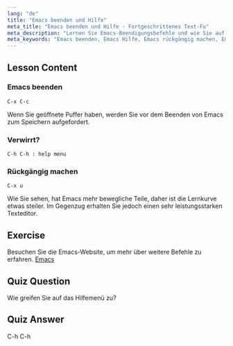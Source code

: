 ```yaml
---
lang: "de"
title: "Emacs beenden und Hilfe"
meta_title: "Emacs beenden und Hilfe - Fortgeschrittenes Text-Fu"
meta_description: "Lernen Sie Emacs-Beendigungsbefehle und wie Sie auf Hilfe zugreifen. Verstehen Sie grundlegende Emacs-Navigation und Undo-Funktionen in diesem anfängerfreundlichen Tutorial."
meta_keywords: "Emacs beenden, Emacs Hilfe, Emacs rückgängig machen, Emacs Tutorial, Linux Texteditor, Anfängerleitfaden"
---
```


## Lesson Content

### Emacs beenden

```
C-x C-c
```

Wenn Sie geöffnete Puffer haben, werden Sie vor dem Beenden von Emacs zum Speichern aufgefordert.

### Verwirrt?

```
C-h C-h : help menu
```

### Rückgängig machen

```
C-x u
```

Wie Sie sehen, hat Emacs mehr bewegliche Teile, daher ist die Lernkurve etwas steiler. Im Gegenzug erhalten Sie jedoch einen sehr leistungsstarken Texteditor.

## Exercise

Besuchen Sie die Emacs-Website, um mehr über weitere Befehle zu erfahren. [Emacs](https://www.gnu.org/software/emacs/)

## Quiz Question

Wie greifen Sie auf das Hilfemenü zu?

## Quiz Answer

C-h C-h
